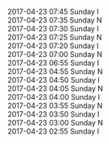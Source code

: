 2017-04-23 07:45 Sunday  I  
2017-04-23 07:35 Sunday  N  
2017-04-23 07:30 Sunday  I  
2017-04-23 07:25 Sunday  N  
2017-04-23 07:20 Sunday  I  
2017-04-23 07:00 Sunday  N  
2017-04-23 06:55 Sunday  I  
2017-04-23 04:55 Sunday  N  
2017-04-23 04:50 Sunday  I  
2017-04-23 04:05 Sunday  N  
2017-04-23 04:00 Sunday  I  
2017-04-23 03:55 Sunday  N  
2017-04-23 03:50 Sunday  I  
2017-04-23 03:00 Sunday  N  
2017-04-23 02:55 Sunday  I  
